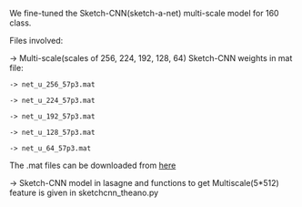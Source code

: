 We fine-tuned the Sketch-CNN(sketch-a-net) multi-scale model for 160 class. 

Files involved:

-> Multi-scale(scales of 256, 224, 192, 128, 64) Sketch-CNN weights in mat file:

    -> net_u_256_57p3.mat 
    
    -> net_u_224_57p3.mat 
    
    -> net_u_192_57p3.mat
    
    -> net_u_128_57p3.mat 
    
    -> net_u_64_57p3.mat

The .mat files can be downloaded from [here](https://drive.google.com/folderview?id=0B-uAVJ5bK78SRUhydFBlU214Y28&usp=sharing)
    
-> Sketch-CNN model in lasagne and functions to get Multiscale(5*512) feature is given in sketchcnn_theano.py
